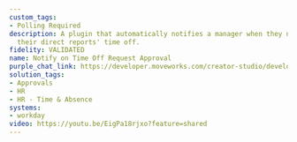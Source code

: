 ```yaml
---
custom_tags:
- Polling Required
description: A plugin that automatically notifies a manager when they need to approve
  their direct reports' time off.
fidelity: VALIDATED
name: Notify on Time Off Request Approval
purple_chat_link: https://developer.moveworks.com/creator-studio/developer-tools/purple-chat-builder/?workspace=%7B%22title%22%3A%22My+Workspace%22%2C%22botSettings%22%3A%7B%7D%2C%22mocks%22%3A%5B%7B%22id%22%3A6991%2C%22title%22%3A%22Mock+1%22%2C%22transcript%22%3A%7B%22settings%22%3A%7B%22colorStyle%22%3A%22LIGHT%22%2C%22startTime%22%3A%2211%3A43+AM%22%2C%22defaultPerson%22%3A%22GWEN%22%2C%22editable%22%3Atrue%7D%2C%22messages%22%3A%5B%7B%22from%22%3A%22BOT%22%2C%22text%22%3A%22%3Cp%3EAlex+Johnson+has+submitted+a+time+off+request.+%3Cbr%3E%3C%2Fp%3E%22%2C%22cards%22%3A%5B%7B%22title%22%3A%22%3Cp%3EPaid+Time+Off%3A+3+days%3Cbr%3E%3C%2Fp%3E%22%2C%22text%22%3A%22%3Cp%3E%3Cb%3EStart+Date%3A+%3C%2Fb%3E10%2F14%3Cbr%3E%3Cb%3EEnd+Date%3A+%3C%2Fb%3E10%2F17%3Cbr%3E%3Cb%3ETotal+Time+Taken%3A+%3C%2Fb%3E3+days%3Cbr%3E%3Cb%3EJustification%3A+%3C%2Fb%3EGoing+to+a+friend%27s+wedding%3Cbr%3E%3C%2Fp%3E%22%2C%22buttons%22%3A%5B%7B%22style%22%3A%22PRIMARY%22%2C%22text%22%3A%22Approve%22%7D%2C%7B%22text%22%3A%22Deny%22%7D%2C%7B%22text%22%3A%22View+in+Portal%22%7D%5D%7D%5D%7D%5D%7D%7D%5D%7D
solution_tags:
- Approvals
- HR
- HR - Time & Absence
systems:
- workday
video: https://youtu.be/EigPa18rjxo?feature=shared
---
```

